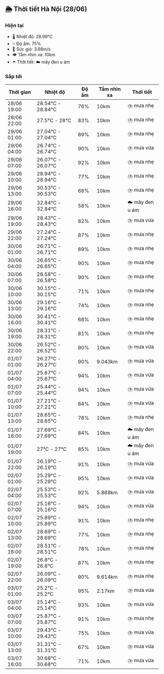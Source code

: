## 🌦️ Thời tiết Hà Nội (28/06)

### Hiện tại

- 🌡️ Nhiệt độ: 28.99℃
- 💦 Độ ẩm: 75%
- 💨 Sức gió: 3.68m/s
- 👁️ Tầm nhìn xa: 10km
- ☂️ Thời tiết: ☁️ mây đen u ám

### Sắp tới

| Thời gian | Nhiệt độ | Độ ẩm | Tầm nhìn xa | Thời tiết |
| --- | --- | --- | --- | --- |
| 28/06 19:00 | 28.54℃ - 28.84℃ | 76% | 10km | ⛈️ mưa nhẹ |
| 28/06 22:00 | 27.5℃ - 28℃ | 83% | 10km | ⛈️ mưa nhẹ |
| 29/06 01:00 | 27.04℃ - 27.04℃ | 89% | 10km | ⛈️ mưa nhẹ |
| 29/06 04:00 | 26.74℃ - 26.74℃ | 90% | 10km | ⛈️ mưa vừa |
| 29/06 07:00 | 26.07℃ - 26.07℃ | 92% | 10km | ⛈️ mưa nhẹ |
| 29/06 10:00 | 28.94℃ - 28.94℃ | 77% | 10km | ⛈️ mưa nhẹ |
| 29/06 13:00 | 30.53℃ - 30.53℃ | 68% | 10km | ⛈️ mưa nhẹ |
| 29/06 16:00 | 32.84℃ - 32.84℃ | 58% | 10km | ☁️ mây đen u ám |
| 29/06 19:00 | 28.43℃ - 28.43℃ | 82% | 10km | ⛈️ mưa vừa |
| 29/06 22:00 | 27.24℃ - 27.24℃ | 87% | 10km | ⛈️ mưa nhẹ |
| 30/06 01:00 | 26.71℃ - 26.71℃ | 89% | 10km | ⛈️ mưa nhẹ |
| 30/06 04:00 | 26.65℃ - 26.65℃ | 90% | 10km | ⛈️ mưa nhẹ |
| 30/06 07:00 | 26.58℃ - 26.58℃ | 90% | 10km | ⛈️ mưa nhẹ |
| 30/06 10:00 | 30.15℃ - 30.15℃ | 71% | 10km | ⛈️ mưa nhẹ |
| 30/06 13:00 | 29.16℃ - 29.16℃ | 74% | 10km | ⛈️ mưa nhẹ |
| 30/06 16:00 | 30.41℃ - 30.41℃ | 68% | 10km | ⛈️ mưa nhẹ |
| 30/06 19:00 | 28.31℃ - 28.31℃ | 81% | 10km | ⛈️ mưa nhẹ |
| 30/06 22:00 | 26.52℃ - 26.52℃ | 90% | 10km | ⛈️ mưa vừa |
| 01/07 01:00 | 26.27℃ - 26.27℃ | 90% | 9.043km | ⛈️ mưa vừa |
| 01/07 04:00 | 25.67℃ - 25.67℃ | 94% | 10km | ⛈️ mưa vừa |
| 01/07 07:00 | 25.44℃ - 25.44℃ | 94% | 10km | ⛈️ mưa vừa |
| 01/07 10:00 | 27.21℃ - 27.21℃ | 84% | 10km | ⛈️ mưa vừa |
| 01/07 13:00 | 28.65℃ - 28.65℃ | 78% | 10km | ⛈️ mưa nhẹ |
| 01/07 16:00 | 27.69℃ - 27.69℃ | 84% | 10km | ☁️ mây đen u ám |
| 01/07 19:00 | 27℃ - 27℃ | 85% | 10km | ☁️ mây đen u ám |
| 01/07 22:00 | 26.19℃ - 26.19℃ | 91% | 10km | ⛈️ mưa vừa |
| 02/07 01:00 | 25.29℃ - 25.29℃ | 95% | 10km | ⛈️ mưa vừa |
| 02/07 04:00 | 25.53℃ - 25.53℃ | 92% | 5.868km | ⛈️ mưa vừa |
| 02/07 07:00 | 25.16℃ - 25.16℃ | 94% | 10km | ⛈️ mưa vừa |
| 02/07 10:00 | 25.89℃ - 25.89℃ | 91% | 10km | ⛈️ mưa nhẹ |
| 02/07 13:00 | 28.69℃ - 28.69℃ | 77% | 10km | ⛈️ mưa nhẹ |
| 02/07 16:00 | 28.51℃ - 28.51℃ | 78% | 10km | ⛈️ mưa nhẹ |
| 02/07 19:00 | 26.8℃ - 26.8℃ | 87% | 10km | ⛈️ mưa nhẹ |
| 02/07 22:00 | 26.09℃ - 26.09℃ | 90% | 9.614km | ⛈️ mưa nhẹ |
| 03/07 01:00 | 25.2℃ - 25.2℃ | 95% | 2.17km | ⛈️ mưa vừa |
| 03/07 04:00 | 25.14℃ - 25.14℃ | 93% | 10km | ⛈️ mưa vừa |
| 03/07 07:00 | 25.87℃ - 25.87℃ | 91% | 10km | ⛈️ mưa nhẹ |
| 03/07 10:00 | 29.43℃ - 29.43℃ | 75% | 10km | ⛈️ mưa vừa |
| 03/07 13:00 | 31.31℃ - 31.31℃ | 67% | 10km | ⛈️ mưa vừa |
| 03/07 16:00 | 30.68℃ - 30.68℃ | 71% | 10km | ⛈️ mưa vừa |
